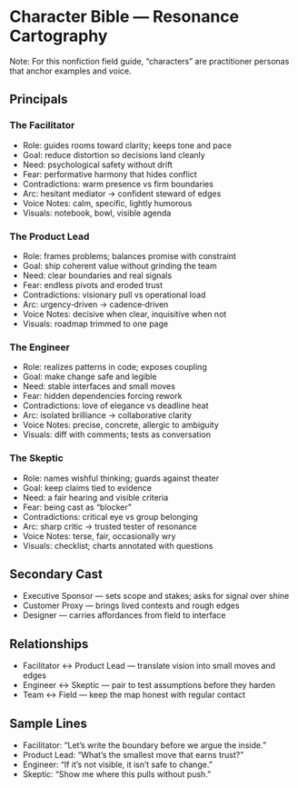 # Character Bible — Resonance Cartography

Note: For this nonfiction field guide, “characters” are practitioner personas that anchor examples and voice.

## Principals

### The Facilitator
- Role: guides rooms toward clarity; keeps tone and pace
- Goal: reduce distortion so decisions land cleanly
- Need: psychological safety without drift
- Fear: performative harmony that hides conflict
- Contradictions: warm presence vs firm boundaries
- Arc: hesitant mediator → confident steward of edges
- Voice Notes: calm, specific, lightly humorous
- Visuals: notebook, bowl, visible agenda

### The Product Lead
- Role: frames problems; balances promise with constraint
- Goal: ship coherent value without grinding the team
- Need: clear boundaries and real signals
- Fear: endless pivots and eroded trust
- Contradictions: visionary pull vs operational load
- Arc: urgency‑driven → cadence‑driven
- Voice Notes: decisive when clear, inquisitive when not
- Visuals: roadmap trimmed to one page

### The Engineer
- Role: realizes patterns in code; exposes coupling
- Goal: make change safe and legible
- Need: stable interfaces and small moves
- Fear: hidden dependencies forcing rework
- Contradictions: love of elegance vs deadline heat
- Arc: isolated brilliance → collaborative clarity
- Voice Notes: precise, concrete, allergic to ambiguity
- Visuals: diff with comments; tests as conversation

### The Skeptic
- Role: names wishful thinking; guards against theater
- Goal: keep claims tied to evidence
- Need: a fair hearing and visible criteria
- Fear: being cast as “blocker”
- Contradictions: critical eye vs group belonging
- Arc: sharp critic → trusted tester of resonance
- Voice Notes: terse, fair, occasionally wry
- Visuals: checklist; charts annotated with questions

## Secondary Cast
- Executive Sponsor — sets scope and stakes; asks for signal over shine
- Customer Proxy — brings lived contexts and rough edges
- Designer — carries affordances from field to interface

## Relationships
- Facilitator ↔ Product Lead — translate vision into small moves and edges
- Engineer ↔ Skeptic — pair to test assumptions before they harden
- Team ↔ Field — keep the map honest with regular contact

## Sample Lines
- Facilitator: “Let’s write the boundary before we argue the inside.”
- Product Lead: “What’s the smallest move that earns trust?”
- Engineer: “If it’s not visible, it isn’t safe to change.”
- Skeptic: “Show me where this pulls without push.”


